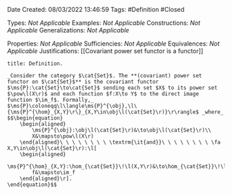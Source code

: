 <br />
<br />

Date Created: 08/03/2022 13:46:59
Tags: #Definition #Closed 

Types: _Not Applicable_
Examples: _Not Applicable_
Constructions: _Not Applicable_
Generalizations: _Not Applicable_

Properties: _Not Applicable_
Sufficiencies: _Not Applicable_
Equivalences: _Not Applicable_
Justifications: [[Covariant power set functor is a functor]]

``` ad-Definition
title: Definition.

_Consider the category $\cat{Set}$. The **(covariant) power set functor on $\cat{Set}$** is the covariant functor $\ms{P}:\cat{Set}\to\cat{Set}$ sending each set $X$ to its power set $\pow\l(X\r)$ and each function $f:X\to Y$ to the direct image function $\im_f$. Formally,_ $\ms{P}\coloneqq\l\langle\ms{P}^{\obj},\l\{\ms{P}^{\hom}_{X,Y}\r\}_{X,Y\in\obj\l(\cat{Set}\r)}\r\rangle$ _where_
$$\begin{equation}
    \begin{aligned}
        \ms{P}^{\obj}:\obj\l(\cat{Set}\r)&\to\obj\l(\cat{Set}\r)\\
        X&\mapsto\pow\l(X\r)
    \end{aligned}\ \ \ \ \ \ \ \ \textrm{\it{and}}\ \ \ \ \ \ \ \ \fa X,Y\in\obj\l(\cat{Set}\r):\l[
    \begin{aligned}
        \ms{P}^{\hom}_{X,Y}:\hom_{\cat{Set}}\!\l(X,Y\r)&\to\hom_{\cat{Set}}\!\l(\pow\l(X\r),\pow\l(Y\r)\r)\\
        f&\mapsto\im_f
    \end{aligned}\r].
\end{equation}$$

```
